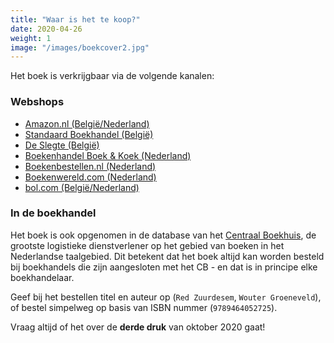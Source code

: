 ```yaml
---
title: "Waar is het te koop?"
date: 2020-04-26
weight: 1
image: "/images/boekcover2.jpg"
---
```


Het boek is verkrijgbaar via de volgende kanalen:

### Webshops

- [Amazon.nl (België/Nederland)](https://www.amazon.nl/Red-Zuurdesem-persoonlijke-zoektocht-wetenschap/dp/9464052724/ref=sr_1_1)
- [Standaard Boekhandel (België)](https://www.standaardboekhandel.be/p/red-zuurdesem-9789464052725)
- [De Slegte (België)](https://www.deslegte.be/red-zuurdesem-2399122/)
- [Boekenhandel Boek & Koek (Nederland)](https://www.boekenkoek.net/boeken/gezin-gezondheid/9789464052725-red-zuurdesem/)
- [Boekenbestellen.nl (Nederland)](https://www.boekenbestellen.nl/boek/red-zuurdesem/9789464052725)
- [Boekenwereld.com (Nederland)](https://www.boekenwereld.com/wouter-groeneveld-red-zuurdesem)
- [bol.com (België/Nederland)](https://www.bol.com/nl/p/red-zuurdesem/9300000000815597/)

### In de boekhandel

Het boek is ook opgenomen in de database van het [Centraal Boekhuis](https://www.cb.nl), de grootste logistieke dienstverlener op het gebied van boeken in het Nederlandse taalgebied. Dit betekent dat het boek altijd kan worden besteld bij boekhandels die zijn aangesloten met het CB - en dat is in principe elke boekhandelaar. 

Geef bij het bestellen titel en auteur op (`Red Zuurdesem`, `Wouter Groeneveld`), of bestel simpelweg op basis van ISBN nummer (`9789464052725`).

Vraag altijd of het over de **derde druk** van oktober 2020 gaat!